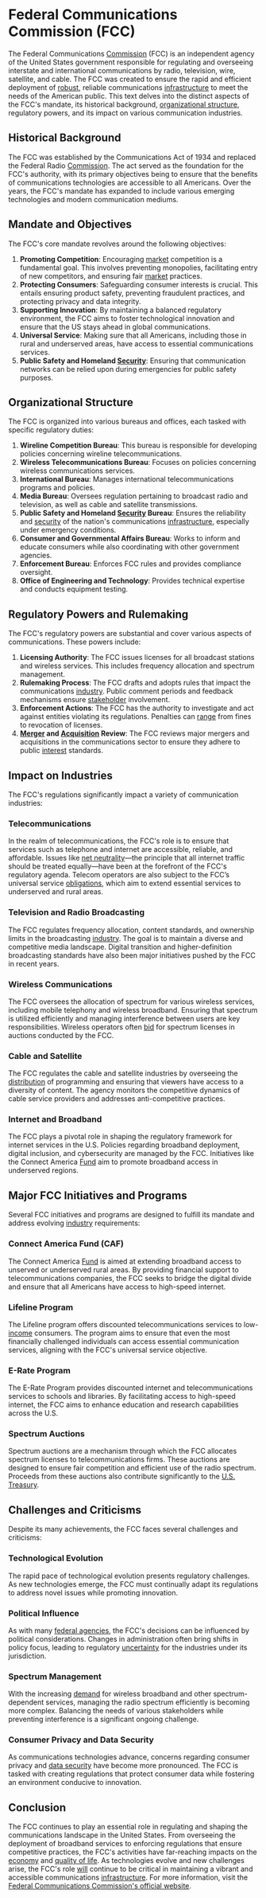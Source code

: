 # Federal Communications Commission (FCC)

The Federal Communications [Commission](../c/commission.md) (FCC) is an independent agency of the United States government responsible for regulating and overseeing interstate and international communications by radio, television, wire, satellite, and cable. The FCC was created to ensure the rapid and efficient deployment of [robust](../r/robust.md), reliable communications [infrastructure](../i/infrastructure.md) to meet the needs of the American public. This text delves into the distinct aspects of the FCC's mandate, its historical background, [organizational structure](../o/organizational_structure.md), regulatory powers, and its impact on various communication industries.

## Historical Background

The FCC was established by the Communications Act of 1934 and replaced the Federal Radio [Commission](../c/commission.md). The act served as the foundation for the FCC's authority, with its primary objectives being to ensure that the benefits of communications technologies are accessible to all Americans. Over the years, the FCC's mandate has expanded to include various emerging technologies and modern communication mediums.

## Mandate and Objectives

The FCC's core mandate revolves around the following objectives:
1. **Promoting Competition**: Encouraging [market](../m/market.md) competition is a fundamental goal. This involves preventing monopolies, facilitating entry of new competitors, and ensuring fair [market](../m/market.md) practices.
2. **Protecting Consumers**: Safeguarding consumer interests is crucial. This entails ensuring product safety, preventing fraudulent practices, and protecting privacy and data integrity.
3. **Supporting Innovation**: By maintaining a balanced regulatory environment, the FCC aims to foster technological innovation and ensure that the US stays ahead in global communications.
4. **Universal Service**: Making sure that all Americans, including those in rural and underserved areas, have access to essential communications services.
5. **Public Safety and Homeland [Security](../s/security.md)**: Ensuring that communication networks can be relied upon during emergencies for public safety purposes.

## Organizational Structure

The FCC is organized into various bureaus and offices, each tasked with specific regulatory duties:
1. **Wireline Competition Bureau**: This bureau is responsible for developing policies concerning wireline telecommunications.
2. **Wireless Telecommunications Bureau**: Focuses on policies concerning wireless communications services.
3. **International Bureau**: Manages international telecommunications programs and policies.
4. **Media Bureau**: Oversees regulation pertaining to broadcast radio and television, as well as cable and satellite transmissions.
5. **Public Safety and Homeland [Security](../s/security.md) Bureau**: Ensures the reliability and [security](../s/security.md) of the nation's communications [infrastructure](../i/infrastructure.md), especially under emergency conditions.
6. **Consumer and Governmental Affairs Bureau**: Works to inform and educate consumers while also coordinating with other government agencies.
7. **Enforcement Bureau**: Enforces FCC rules and provides compliance oversight.
8. **Office of Engineering and Technology**: Provides technical expertise and conducts equipment testing.

## Regulatory Powers and Rulemaking

The FCC's regulatory powers are substantial and cover various aspects of communications. These powers include:
1. **Licensing Authority**: The FCC issues licenses for all broadcast stations and wireless services. This includes frequency allocation and spectrum management.
2. **Rulemaking Process**: The FCC drafts and adopts rules that impact the communications [industry](../i/industry.md). Public comment periods and feedback mechanisms ensure [stakeholder](../s/stakeholder.md) involvement.
3. **Enforcement Actions**: The FCC has the authority to investigate and act against entities violating its regulations. Penalties can [range](../r/range.md) from fines to revocation of licenses.
4. **[Merger](../m/merger.md) and [Acquisition](../a/acquisition.md) Review**: The FCC reviews major mergers and acquisitions in the communications sector to ensure they adhere to public [interest](../i/interest.md) standards.

## Impact on Industries

The FCC's regulations significantly impact a variety of communication industries:

### Telecommunications

In the realm of telecommunications, the FCC's role is to ensure that services such as telephone and internet are accessible, reliable, and affordable. Issues like [net neutrality](../n/net_neutrality.md)—the principle that all internet traffic should be treated equally—have been at the forefront of the FCC's regulatory agenda. Telecom operators are also subject to the FCC’s universal service [obligations](../o/obligation.md), which aim to extend essential services to underserved and rural areas.

### Television and Radio Broadcasting

The FCC regulates frequency allocation, content standards, and ownership limits in the broadcasting [industry](../i/industry.md). The goal is to maintain a diverse and competitive media landscape. Digital transition and higher-definition broadcasting standards have also been major initiatives pushed by the FCC in recent years.

### Wireless Communications

The FCC oversees the allocation of spectrum for various wireless services, including mobile telephony and wireless broadband. Ensuring that spectrum is utilized efficiently and managing interference between users are key responsibilities. Wireless operators often [bid](../b/bid.md) for spectrum licenses in auctions conducted by the FCC.

### Cable and Satellite

The FCC regulates the cable and satellite industries by overseeing the [distribution](../d/distribution.md) of programming and ensuring that viewers have access to a diversity of content. The agency monitors the competitive dynamics of cable service providers and addresses anti-competitive practices.

### Internet and Broadband

The FCC plays a pivotal role in shaping the regulatory framework for internet services in the U.S. Policies regarding broadband deployment, digital inclusion, and cybersecurity are managed by the FCC. Initiatives like the Connect America [Fund](../f/fund.md) aim to promote broadband access in underserved regions.

## Major FCC Initiatives and Programs

Several FCC initiatives and programs are designed to fulfill its mandate and address evolving [industry](../i/industry.md) requirements:

### Connect America Fund (CAF)

The Connect America [Fund](../f/fund.md) is aimed at extending broadband access to unserved or underserved rural areas. By providing financial support to telecommunications companies, the FCC seeks to bridge the digital divide and ensure that all Americans have access to high-speed internet.

### Lifeline Program

The Lifeline program offers discounted telecommunications services to low-[income](../i/income.md) consumers. The program aims to ensure that even the most financially challenged individuals can access essential communication services, aligning with the FCC's universal service objective.

### E-Rate Program

The E-Rate Program provides discounted internet and telecommunications services to schools and libraries. By facilitating access to high-speed internet, the FCC aims to enhance education and research capabilities across the U.S.

### Spectrum Auctions

Spectrum auctions are a mechanism through which the FCC allocates spectrum licenses to telecommunications firms. These auctions are designed to ensure fair competition and efficient use of the radio spectrum. Proceeds from these auctions also contribute significantly to the [U.S. Treasury](../u/u.s._treasury.md).

## Challenges and Criticisms

Despite its many achievements, the FCC faces several challenges and criticisms:

### Technological Evolution

The rapid pace of technological evolution presents regulatory challenges. As new technologies emerge, the FCC must continually adapt its regulations to address novel issues while promoting innovation.

### Political Influence

As with many [federal agencies](../f/federal_agencies.md), the FCC's decisions can be influenced by political considerations. Changes in administration often bring shifts in policy focus, leading to regulatory [uncertainty](../u/uncertainty_in_trading.md) for the industries under its jurisdiction.

### Spectrum Management

With the increasing [demand](../d/demand.md) for wireless broadband and other spectrum-dependent services, managing the radio spectrum efficiently is becoming more complex. Balancing the needs of various stakeholders while preventing interference is a significant ongoing challenge.

### Consumer Privacy and Data Security

As communications technologies advance, concerns regarding consumer privacy and [data security](../d/data_security_in_trading.md) have become more pronounced. The FCC is tasked with creating regulations that protect consumer data while fostering an environment conducive to innovation.

## Conclusion

The FCC continues to play an essential role in regulating and shaping the communications landscape in the United States. From overseeing the deployment of broadband services to enforcing regulations that ensure competitive practices, the FCC's activities have far-reaching impacts on the [economy](../e/economy.md) and [quality of life](../q/quality_of_life.md). As technologies evolve and new challenges arise, the FCC's role [will](../w/will.md) continue to be critical in maintaining a vibrant and accessible communications [infrastructure](../i/infrastructure.md). For more information, visit the [Federal Communications Commission's official website](https://www.fcc.gov).